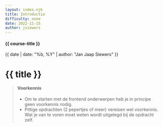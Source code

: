 ```yaml
---
layout: index.njk
title: Introductie
difficulty: none
date: 2022-11-15
author: jsiewers
---
```


#### {{ course-title }}
{{ date | date: "%b, %Y" | author: "Jan Jaap Siewers" }}

# {{ title }}

> #### Voorkennis
> * Om te starten met de frontend onderwerpen heb je in principe geen voorkennis nodig.
> * Pittige opdrachten (2 pepertjes of meer) vereisen wel voorkennis. Wat je van te voren moet weten wordt uitgelegd bij de opdracht zelf.